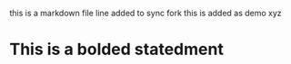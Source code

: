 this is a markdown file
line added to sync fork
this is added as demo
xyz
# This is a bolded statedment 
